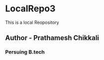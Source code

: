 # LocalRepo3
This is a local Reopository
<br>
<h2>Author - Prathamesh Chikkali</h2>
<h3>Persuing B.tech</h3>
